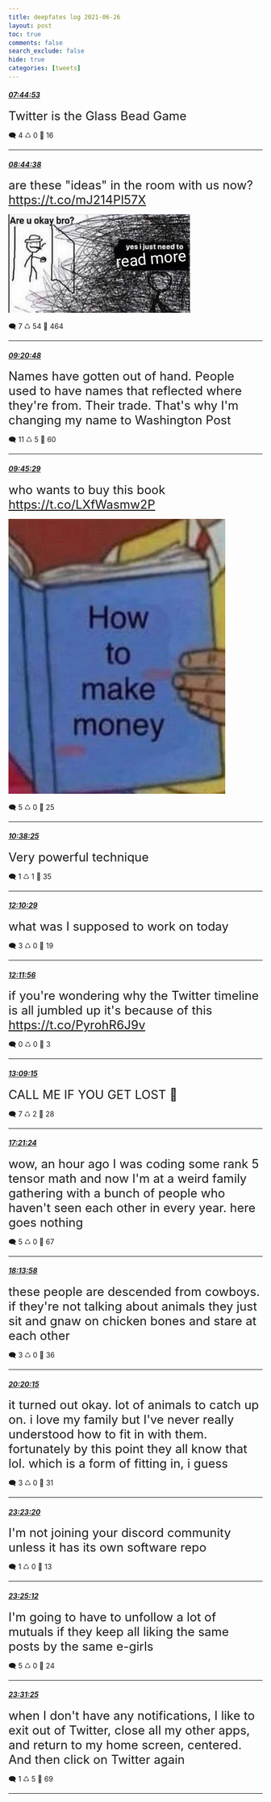 ```yaml
---
title: deepfates log 2021-06-26
layout: post
toc: true
comments: false
search_exclude: false
hide: true
categories: [tweets]
---
```



#### <a href = "https://twitter.com/deepfates/status/1408783327876767747">*07:44:53*</a>

<font size="5">Twitter is the Glass Bead Game</font>



🗨️ 4 ♺ 0 🤍  16   

---
    
#### <a href = "https://twitter.com/deepfates/status/1408798364221722631">*08:44:38*</a>

<font size="5">are these "ideas" in the room with us now?  https://t.co/mJ214Pl57X</font>

![image from twitter](/images/from_twitter/E40OpYPX0AMWvXH.jpg)


🗨️ 7 ♺ 54 🤍  464   

---
    
#### <a href = "https://twitter.com/deepfates/status/1408807463692943362">*09:20:48*</a>

<font size="5">Names have gotten out of hand.  People used to have names that reflected where they're from. Their trade.  That's why I'm changing my name to Washington Post</font>



🗨️ 11 ♺ 5 🤍  60   

---
    
#### <a href = "https://twitter.com/deepfates/status/1408813676111482883">*09:45:29*</a>

<font size="5">who wants to buy this book  https://t.co/LXfWasmw2P</font>

![image from twitter](/images/from_twitter/E40cknxWEAEfQko.jpg)


🗨️ 5 ♺ 0 🤍  25   

---
    
#### <a href = "https://twitter.com/deepfates/status/1408826998701670408">*10:38:25*</a>

<font size="5">Very powerful technique</font>



🗨️ 1 ♺ 1 🤍  35   

---
    
#### <a href = "https://twitter.com/deepfates/status/1408850167701200897">*12:10:29*</a>

<font size="5">what was I supposed to work on today</font>



🗨️ 3 ♺ 0 🤍  19   

---
    
#### <a href = "https://twitter.com/deepfates/status/1408850533004181515">*12:11:56*</a>

<font size="5">if you're wondering why the Twitter timeline is all jumbled up it's because of this  https://t.co/PyrohR6J9v</font>



🗨️ 0 ♺ 0 🤍  3   

---
    
#### <a href = "https://twitter.com/deepfates/status/1408864954573221890">*13:09:15*</a>

<font size="5">CALL ME IF YOU GET LOST  💎</font>



🗨️ 7 ♺ 2 🤍  28   

---
    
#### <a href = "https://twitter.com/deepfates/status/1408928412886994944">*17:21:24*</a>

<font size="5">wow, an hour ago I was coding some rank 5 tensor math and now I'm at a weird family gathering with a bunch of people who haven't seen each other in every year.  here goes nothing</font>



🗨️ 5 ♺ 0 🤍  67   

---
    
#### <a href = "https://twitter.com/deepfates/status/1408941639960125440">*18:13:58*</a>

<font size="5">these people are descended from cowboys. if they're not talking about animals they just sit and gnaw on chicken bones and stare at each other</font>



🗨️ 3 ♺ 0 🤍  36   

---
    
#### <a href = "https://twitter.com/deepfates/status/1408973418876203013">*20:20:15*</a>

<font size="5">it turned out okay. lot of animals to catch up on.  i love my family but I've never really understood how to fit in with them. fortunately by this point they all know that lol. which is a form of fitting in, i guess</font>



🗨️ 3 ♺ 0 🤍  31   

---
    
#### <a href = "https://twitter.com/deepfates/status/1409019493980856321">*23:23:20*</a>

<font size="5">I'm not joining your discord community unless it has its own software repo</font>



🗨️ 1 ♺ 0 🤍  13   

---
    
#### <a href = "https://twitter.com/deepfates/status/1409019965982707714">*23:25:12*</a>

<font size="5">I'm going to have to unfollow a lot of mutuals if they keep all liking the same posts by the same e-girls</font>



🗨️ 5 ♺ 0 🤍  24   

---
    
#### <a href = "https://twitter.com/deepfates/status/1409021530734878726">*23:31:25*</a>

<font size="5">when I don't have any notifications, I like to exit out of Twitter, close all my other apps, and return to my home screen, centered. And then click on Twitter again</font>



🗨️ 1 ♺ 5 🤍  69   

---
    
            

